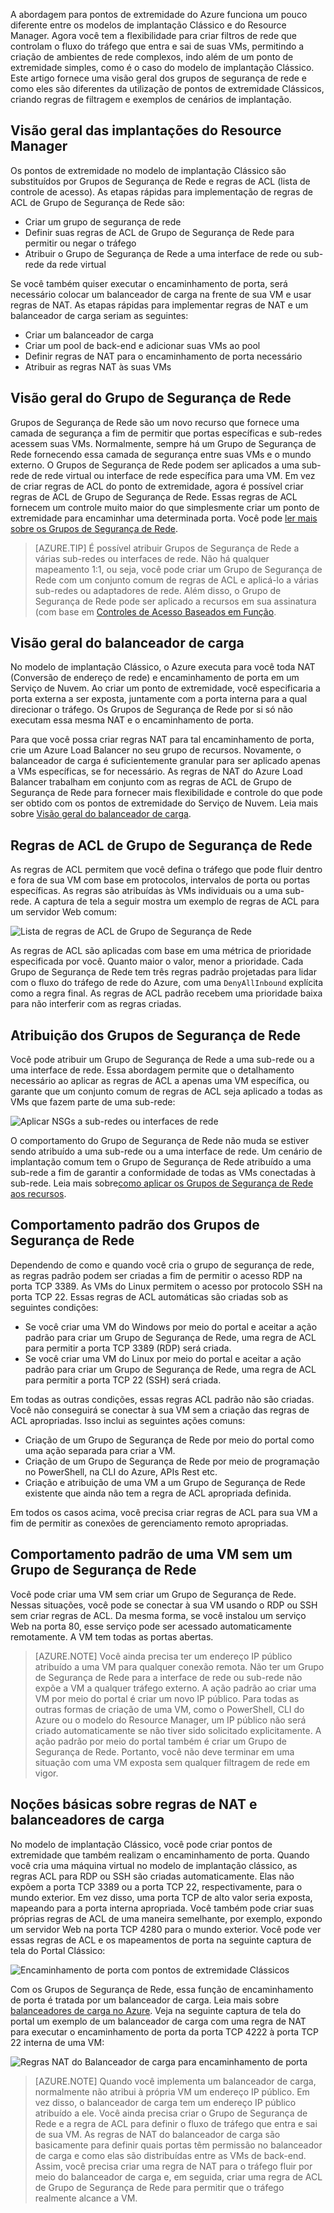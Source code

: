 A abordagem para pontos de extremidade do Azure funciona um pouco diferente entre os modelos de implantação Clássico e do Resource Manager. Agora você tem a flexibilidade para criar filtros de rede que controlam o fluxo do tráfego que entra e sai de suas VMs, permitindo a criação de ambientes de rede complexos, indo além de um ponto de extremidade simples, como é o caso do modelo de implantação Clássico. Este artigo fornece uma visão geral dos grupos de segurança de rede e como eles são diferentes da utilização de pontos de extremidade Clássicos, criando regras de filtragem e exemplos de cenários de implantação.


## Visão geral das implantações do Resource Manager
Os pontos de extremidade no modelo de implantação Clássico são substituídos por Grupos de Segurança de Rede e regras de ACL (lista de controle de acesso). As etapas rápidas para implementação de regras de ACL de Grupo de Segurança de Rede são:

- Criar um grupo de segurança de rede
- Definir suas regras de ACL de Grupo de Segurança de Rede para permitir ou negar o tráfego
- Atribuir o Grupo de Segurança de Rede a uma interface de rede ou sub-rede da rede virtual

Se você também quiser executar o encaminhamento de porta, será necessário colocar um balanceador de carga na frente de sua VM e usar regras de NAT. As etapas rápidas para implementar regras de NAT e um balanceador de carga seriam as seguintes:

- Criar um balanceador de carga
- Criar um pool de back-end e adicionar suas VMs ao pool
- Definir regras de NAT para o encaminhamento de porta necessário
- Atribuir as regras NAT às suas VMs


## Visão geral do Grupo de Segurança de Rede
Grupos de Segurança de Rede são um novo recurso que fornece uma camada de segurança a fim de permitir que portas específicas e sub-redes acessem suas VMs. Normalmente, sempre há um Grupo de Segurança de Rede fornecendo essa camada de segurança entre suas VMs e o mundo externo. O Grupos de Segurança de Rede podem ser aplicados a uma sub-rede de rede virtual ou interface de rede específica para uma VM. Em vez de criar regras de ACL do ponto de extremidade, agora é possível criar regras de ACL de Grupo de Segurança de Rede. Essas regras de ACL fornecem um controle muito maior do que simplesmente criar um ponto de extremidade para encaminhar uma determinada porta. Você pode [ler mais sobre os Grupos de Segurança de Rede](../articles/virtual-network/virtual-networks-nsg.md).

> [AZURE.TIP] É possível atribuir Grupos de Segurança de Rede a várias sub-redes ou interfaces de rede. Não há qualquer mapeamento 1:1, ou seja, você pode criar um Grupo de Segurança de Rede com um conjunto comum de regras de ACL e aplicá-lo a várias sub-redes ou adaptadores de rede. Além disso, o Grupo de Segurança de Rede pode ser aplicado a recursos em sua assinatura (com base em [Controles de Acesso Baseados em Função](../articles/active-directory/role-based-access-control-what-is.md).


## Visão geral do balanceador de carga
No modelo de implantação Clássico, o Azure executa para você toda NAT (Conversão de endereço de rede) e encaminhamento de porta em um Serviço de Nuvem. Ao criar um ponto de extremidade, você especificaria a porta externa a ser exposta, juntamente com a porta interna para a qual direcionar o tráfego. Os Grupos de Segurança de Rede por si só não executam essa mesma NAT e o encaminhamento de porta.

Para que você possa criar regras NAT para tal encaminhamento de porta, crie um Azure Load Balancer no seu grupo de recursos. Novamente, o balanceador de carga é suficientemente granular para ser aplicado apenas a VMs específicas, se for necessário. As regras de NAT do Azure Load Balancer trabalham em conjunto com as regras de ACL de Grupo de Segurança de Rede para fornecer mais flexibilidade e controle do que pode ser obtido com os pontos de extremidade do Serviço de Nuvem. Leia mais sobre [Visão geral do balanceador de carga](../articles/load-balancer/load-balancer-overview.md).


## Regras de ACL de Grupo de Segurança de Rede
As regras de ACL permitem que você defina o tráfego que pode fluir dentro e fora de sua VM com base em protocolos, intervalos de porta ou portas específicas. As regras são atribuídas às VMs individuais ou a uma sub-rede. A captura de tela a seguir mostra um exemplo de regras de ACL para um servidor Web comum:

![Lista de regras de ACL de Grupo de Segurança de Rede](./media/virtual-machines-common-endpoints-in-resource-manager/example-acl-rules.png)

As regras de ACL são aplicadas com base em uma métrica de prioridade especificada por você. Quanto maior o valor, menor a prioridade. Cada Grupo de Segurança de Rede tem três regras padrão projetadas para lidar com o fluxo do tráfego de rede do Azure, com uma `DenyAllInbound` explícita como a regra final. As regras de ACL padrão recebem uma prioridade baixa para não interferir com as regras criadas.


## Atribuição dos Grupos de Segurança de Rede
Você pode atribuir um Grupo de Segurança de Rede a uma sub-rede ou a uma interface de rede. Essa abordagem permite que o detalhamento necessário ao aplicar as regras de ACL a apenas uma VM específica, ou garante que um conjunto comum de regras de ACL seja aplicado a todas as VMs que fazem parte de uma sub-rede:

![Aplicar NSGs a sub-redes ou interfaces de rede](./media/virtual-machines-common-endpoints-in-resource-manager/apply-nsg-to-resources.png)

O comportamento do Grupo de Segurança de Rede não muda se estiver sendo atribuído a uma sub-rede ou a uma interface de rede. Um cenário de implantação comum tem o Grupo de Segurança de Rede atribuído a uma sub-rede a fim de garantir a conformidade de todas as VMs conectadas à sub-rede. Leia mais sobre[como aplicar os Grupos de Segurança de Rede aos recursos](../virtual-nework/virtual-networks-nsg.md#associating-nsgs).


## Comportamento padrão dos Grupos de Segurança de Rede
Dependendo de como e quando você cria o grupo de segurança de rede, as regras padrão podem ser criadas a fim de permitir o acesso RDP na porta TCP 3389. As VMs do Linux permitem o acesso por protocolo SSH na porta TCP 22. Essas regras de ACL automáticas são criadas sob as seguintes condições:

- Se você criar uma VM do Windows por meio do portal e aceitar a ação padrão para criar um Grupo de Segurança de Rede, uma regra de ACL para permitir a porta TCP 3389 (RDP) será criada.
- Se você criar uma VM do Linux por meio do portal e aceitar a ação padrão para criar um Grupo de Segurança de Rede, uma regra de ACL para permitir a porta TCP 22 (SSH) será criada.

Em todas as outras condições, essas regras ACL padrão não são criadas. Você não conseguirá se conectar à sua VM sem a criação das regras de ACL apropriadas. Isso inclui as seguintes ações comuns:

- Criação de um Grupo de Segurança de Rede por meio do portal como uma ação separada para criar a VM.
- Criação de um Grupo de Segurança de Rede por meio de programação no PowerShell, na CLI do Azure, APIs Rest etc.
- Criação e atribuição de uma VM a um Grupo de Segurança de Rede existente que ainda não tem a regra de ACL apropriada definida.

Em todos os casos acima, você precisa criar regras de ACL para sua VM a fim de permitir as conexões de gerenciamento remoto apropriadas.


## Comportamento padrão de uma VM sem um Grupo de Segurança de Rede
Você pode criar uma VM sem criar um Grupo de Segurança de Rede. Nessas situações, você pode se conectar à sua VM usando o RDP ou SSH sem criar regras de ACL. Da mesma forma, se você instalou um serviço Web na porta 80, esse serviço pode ser acessado automaticamente remotamente. A VM tem todas as portas abertas.

> [AZURE.NOTE] Você ainda precisa ter um endereço IP público atribuído a uma VM para qualquer conexão remota. Não ter um Grupo de Segurança de Rede para a interface de rede ou sub-rede não expõe a VM a qualquer tráfego externo. A ação padrão ao criar uma VM por meio do portal é criar um novo IP público. Para todas as outras formas de criação de uma VM, como o PowerShell, CLI do Azure ou o modelo do Resource Manager, um IP público não será criado automaticamente se não tiver sido solicitado explicitamente. A ação padrão por meio do portal também é criar um Grupo de Segurança de Rede. Portanto, você não deve terminar em uma situação com uma VM exposta sem qualquer filtragem de rede em vigor.


## Noções básicas sobre regras de NAT e balanceadores de carga
No modelo de implantação Clássico, você pode criar pontos de extremidade que também realizam o encaminhamento de porta. Quando você cria uma máquina virtual no modelo de implantação clássico, as regras ACL para RDP ou SSH são criadas automaticamente. Elas não expõem a porta TCP 3389 ou a porta TCP 22, respectivamente, para o mundo exterior. Em vez disso, uma porta TCP de alto valor seria exposta, mapeando para a porta interna apropriada. Você também pode criar suas próprias regras de ACL de uma maneira semelhante, por exemplo, expondo um servidor Web na porta TCP 4280 para o mundo exterior. Você pode ver essas regras de ACL e os mapeamentos de porta na seguinte captura de tela do Portal Clássico:

![Encaminhamento de porta com pontos de extremidade Clássicos](./media/virtual-machines-common-endpoints-in-resource-manager/classic-endpoints-port-forwarding.png)

Com os Grupos de Segurança de Rede, essa função de encaminhamento de porta é tratada por um balanceador de carga. Leia mais sobre [balanceadores de carga no Azure](../articles/load-balancer/load-balancer-overview.md). Veja na seguinte captura de tela do portal um exemplo de um balanceador de carga com uma regra de NAT para executar o encaminhamento de porta da porta TCP 4222 à porta TCP 22 interna de uma VM:

![Regras NAT do Balanceador de carga para encaminhamento de porta](./media/virtual-machines-common-endpoints-in-resource-manager/load-balancer-nat-rules.png)

> [AZURE.NOTE] Quando você implementa um balanceador de carga, normalmente não atribui à própria VM um endereço IP público. Em vez disso, o balanceador de carga tem um endereço IP público atribuído a ele. Você ainda precisa criar o Grupo de Segurança de Rede e a regra de ACL para definir o fluxo de tráfego que entra e sai de sua VM. As regras de NAT do balanceador de carga são basicamente para definir quais portas têm permissão no balanceador de carga e como elas são distribuídas entre as VMs de back-end. Assim, você precisa criar uma regra de NAT para o tráfego fluir por meio do balanceador de carga e, em seguida, criar uma regra de ACL de Grupo de Segurança de Rede para permitir que o tráfego realmente alcance a VM.

<!---HONumber=AcomDC_0810_2016-->